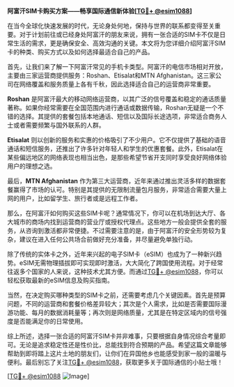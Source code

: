 **阿富汗SIM卡购买方案——畅享国际通信新体验[[TG💪+ @esim1088](https://t.me/s/esim1088)]**

在当今全球化快速发展的时代，无论身处何地，保持与世界的联系都变得至关重要。对于计划前往或已经身处阿富汗的朋友来说，拥有一张合适的SIM卡不仅是日常生活的需求，更是确保安全、高效沟通的关键。本文将为您详细介绍阿富汗SIM卡的种类、购买方式以及如何选择最适合自己的产品。

首先，让我们来了解一下阿富汗常见的手机卡类型。阿富汗的电信市场相对开放，主要由三家运营商提供服务：Roshan、Etisalat和MTN Afghanistan。这三家公司在网络覆盖和服务质量上各有千秋，因此选择适合自己的运营商非常重要。

**Roshan** 是阿富汗最大的移动网络运营商，以其广泛的信号覆盖和稳定的通话质量著称。如果你经常需要在全国范围内进行通话或数据传输，Roshan无疑是一个不错的选择。其提供的套餐包括本地通话、短信以及国际长途选项，非常适合商务人士或者需要频繁与国外联系的人群。

**Etisalat** 则以创新的服务和实惠的价格吸引了不少用户。它不仅提供了基础的语音通话和短信服务，还推出了许多针对年轻人和学生的优惠套餐。此外，Etisalat在某些偏远地区的网络表现也相当出色，是那些希望节省开支同时享受良好网络体验用户的理想之选。

最后，**MTN Afghanistan** 作为第三大运营商，近年来通过推出灵活多样的数据套餐赢得了市场的认可。特别是其提供的无限制流量包月服务，非常适合需要大量上网的用户，比如留学生、旅行者或是远程工作者。

那么，在阿富汗如何购买这些SIM卡呢？通常情况下，你可以在机场到达大厅、各大城市的商场内找到运营商的营业厅或授权代理点。这些地方一般会提供全套的服务，从咨询到激活都非常便捷。不过需要注意的是，由于阿富汗的安全形势较为复杂，建议在进入任何公共场合前做好充分准备，并尽量避免单独行动。

除了传统的实体卡之外，近年来兴起的电子SIM卡（eSIM）也成为了一种新兴趋势。eSIM无需物理插拔即可实现即时激活，大大简化了跨国使用流程。对于经常往返多个国家的人来说，这种技术尤其方便。而通过[TG💪+ @esim1088](https://t.me/s/esim1088)，你可以轻松获取最新的eSIM信息及购买指南。

当然，在决定购买哪种类型的SIM卡之前，还需要考虑几个关键因素。首先是预算问题，不同的运营商和套餐价格差异较大；其次是个人需求，比如是否需要国际漫游功能、每月的数据消耗量等；再次则是网络质量，尤其是在特定区域内的信号强度是否能满足你的日常使用。

综上所述，选择一张合适的阿富汗SIM卡并非难事，只要根据自身情况综合考量即可。无论是追求稳定性还是性价比，总能找到符合预期的产品。希望这篇文章能够帮助到即将踏上这片土地的朋友们，让你们在异国他乡也能感受到家一般的温暖与便利。最后别忘了关注[TG💪+ @esim1088](https://t.me/s/esim1088)，获取更多关于国际通信的小贴士哦！

[[TG💪+ @esim1088](https://t.me/s/esim1088) ![Image](https://i.postimg.cc/4NQfJmqS/Snipaste-2025-05-13-00-14-12.png)]